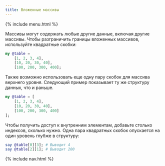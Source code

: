```yaml
---
title: Вложенные массивы
---
```


{% include menu.html %}

Массивы могут содержать любые другие данные, включая другие массивы. Чтобы разграничить границы вложенных массивов, используйте квадратные скобки:

```raku
my @table = 
    [1, 2, 3, 4],
    [10, 20, 30, 40],
    [100, 200, 300, 400];
```

Также возможно использовать еще одну пару скобок для массива верхнего уровня. Следующий пример показывает ту же структуру данных, что и раньше.

```raku
my @table = [
    [1, 2, 3, 4],
    [10, 20, 30, 40],
    [100, 200, 300, 400]
];
```

Чтобы получить доступ к внутренним элементам, добавьте столько индексов, сколько нужно. Одна пара квадратных скобок опускается на один уровень глубже в структуру:

```raku
say @table[0][3]; # Выводит 4
say @table[2][1]; # Выводит 200 
```


{% include nav.html %}